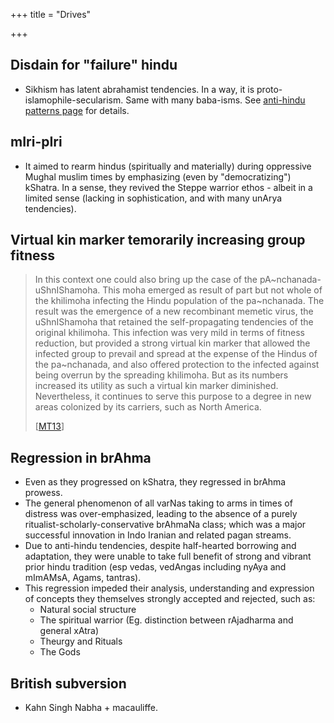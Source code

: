 +++
title = "Drives"

+++
## Disdain for "failure" hindu
- Sikhism has latent abrahamist tendencies. In a way, it is proto-islamophile-secularism. Same with many baba-isms. See [anti-hindu patterns page](../Anti-hindu_patterns/) for details.

## mIri-pIri  
- It aimed to rearm hindus (spiritually and materially) during oppressive Mughal muslim times by emphasizing (even by "democratizing") kShatra. In a sense, they revived the Steppe warrior ethos - albeit in a limited sense (lacking in sophistication, and with many unArya tendencies).

## Virtual kin marker temorarily increasing group fitness
> In this context one could also bring up the case of the pA~nchanada-uShnIShamoha. This moha emerged as result of part but not whole of the khilimoha infecting the Hindu population of the pa~nchanada. The result was the emergence of a new recombinant memetic virus, the uShnIShamoha that retained the self-propagating tendencies of the original khilimoha. This infection was very mild in terms of fitness reduction, but provided a strong virtual kin marker that allowed the infected group to prevail and spread at the expense of the Hindus of the pa~nchanada, and also offered protection to the infected against being overrun by the spreading khilimoha. But as its numbers increased its utility as such a virtual kin marker diminished. Nevertheless, it continues to serve this purpose to a degree in new areas colonized by its carriers, such as North America.
>
> \[[MT13](https://manasataramgini.wordpress.com/2013/07/20/khilonmada-charcha/)\]

## Regression in brAhma
- Even as they progressed on kShatra, they regressed in brAhma prowess.
- The general phenomenon of all varNas taking to arms in times of distress was over-emphasized, leading to the absence of a purely ritualist-scholarly-conservative brAhmaNa class; which was a major successful innovation in Indo Iranian and related pagan streams.
- Due to anti-hindu tendencies, despite half-hearted borrowing and adaptation, they were unable to take full benefit of strong and vibrant prior hindu tradition (esp vedas, vedAngas including nyAya and mImAMsA, Agams, tantras).
- This regression impeded their analysis, understanding and expression of concepts they themselves strongly accepted and rejected, such as:
  - Natural social structure
  - The spiritual warrior (Eg. distinction between rAjadharma and general xAtra)
  - Theurgy and Rituals
  - The Gods

## British subversion
- Kahn Singh Nabha + macauliffe.
